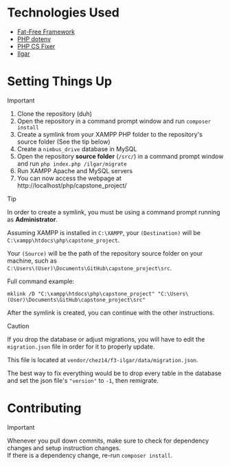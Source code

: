 # Technologies Used
- [Fat-Free Framework](https://fatfreeframework.com/3.9/home)
- [PHP dotenv](https://github.com/vlucas/phpdotenv)
- [PHP CS Fixer](https://github.com/PHP-CS-Fixer/PHP-CS-Fixer)
- [Ilgar](https://github.com/chez14/f3-ilgar)

# Setting Things Up
> [!IMPORTANT]
> 1. Clone the repository (duh)
> 2. Open the repository in a command prompt window and run `composer install`
> 3. Create a symlink from your XAMPP PHP folder to the repository's source folder (See the tip below)
> 4. Create a `nimbus_drive` database in MySQL
> 5. Open the repository **source folder** (`/src/`) in a command prompt window and run `php index.php /ilgar/migrate`
> 6. Run XAMPP Apache and MySQL servers
> 7. You can now access the webpage at http://localhost/php/capstone_project/

> [!TIP]
> In order to create a symlink, you must be using a command prompt running as **Administrator**.
>
> Assuming XAMPP is installed in `C:\XAMPP`, your `(Destination)` will be \
> `C:\xampp\htdocs\php\capstone_project`.
>
> Your `(Source)` will be the path of the repository source folder on your machine, such as \
> `C:\Users\(User)\Documents\GitHub\capstone_project\src`.
>
> Full command example:
> ```
> mklink /D "C:\xampp\htdocs\php\capstone_project" "C:\Users\(User)\Documents\GitHub\capstone_project\src"
> ```
> After the symlink is created, you can continue with the other instructions.

> [!CAUTION]
> If you drop the database or adjust migrations, you will have to edit the `migration.json` file in order for it to properly update.
>
> This file is located at `vendor/chez14/f3-ilgar/data/migration.json`.
>
> The best way to fix everything would be to drop every table in the database and set the json file's `"version"` to `-1`, then remigrate.

# Contributing
> [!IMPORTANT]
> Whenever you pull down commits, make sure to check for dependency changes and setup instruction changes. \
> If there is a dependency change, re-run `composer install`.

